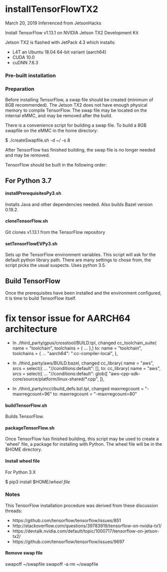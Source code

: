 # installTensorFlowTX2
March 20, 2019
Inferrenced from JetsonHacks

Install TensorFlow v1.13.1 on NVIDIA Jetson TX2 Development Kit

Jetson TX2 is flashed with JetPack 4.3 which installs:
* L4T an Ubuntu 18.04 64-bit variant (aarch64)
* CUDA 10.0
* cuDNN 7.6.3

### Pre-built installation

### Preparation
Before installing TensorFlow, a swap file should be created (minimum of 8GB recommended). The Jetson TX2 does not have enough physical memory to compile TensorFlow. The swap file may be located on the internal eMMC, and may be removed after the build.

There is a convenience script for building a swap file. To build a 8GB swapfile on the eMMC in the home directory:

$ ./createSwapfile.sh -d ~/ -s 8

After TensorFlow has finished building, the swap file is no longer needed and may be removed.

TensorFlow should be built in the following order:


## For Python 3.7

#### installPrerequisitesPy3.sh
Installs Java and other dependencies needed. Also builds Bazel version 0.19.2.

#### cloneTensorFlow.sh
Git clones v1.13.1 from the TensorFlow repository 

#### setTensorFlowEVPy3.sh
Sets up the TensorFlow environment variables. This script will ask for the default python library path. There are many settings to chose from, the script picks the usual suspects. Uses python 3.5.

## Build TensorFlow
Once the prerequisites have been installed and the environment configured, it is time to build TensorFlow itself.

# fix tensor issue for AARCH64 architecture

- In ./third_party/gpus/crosstool/BUILD.tpl, changed
	<quote>
	   cc_toolchain_suite(
			name = "toolchain",
			toolchains = {
				...
			},)
	</quote>
to: 
    <quote>
	   name = "toolchain",
			toolchains = {
				...
				"aarch64": ":cc-compiler-local",
			},
	</quote>
	
- In ./third_party/aws/BUILD.bazel, changed
    <quote>
		cc_library(
			name = "aws",
			srcs = select({
				...
				"//conditions:default": [],
	</quote>
to:
    <quote>
		cc_library(
			name = "aws",
			srcs = select({
				...
				"//conditions:default": glob([
					"aws-cpp-sdk-core/source/platform/linux-shared/*.cpp",
				]),
	</quote>

- In ./third_party/nccl/build_defs.bzl.tpl, changed
	<quote>
		maxrregcount = "-maxrregcount=96"
	</quote>
to:
	<quote>
		maxrregcount = "-maxrregcount=80"
	</quote>

#### buildTensorFlow.sh
Builds TensorFlow.

#### packageTensorFlow.sh
Once TensorFlow has finished building, this script may be used to create a 'wheel' file, a package for installing with Python. The wheel file will be in the $HOME directory.

#### Install wheel file

For Python 3.X

$ pip3 install $HOME/<em>wheel file</em> 


### Notes
This TensorFlow installation procedure was derived from these discussion threads: 

<ul>
<li>https://github.com/tensorflow/tensorflow/issues/851</li>
<li>http://stackoverflow.com/questions/39783919/tensorflow-on-nvidia-tx1/</li>
<li>https://devtalk.nvidia.com/default/topic/1000717/tensorflow-on-jetson-tx2/</li>
<li>https://github.com/tensorflow/tensorflow/issues/9697</li>
</ul>



#### Remove swap file
swapoff ~/swapfile
swapoff -a
rm ~/swapfile


